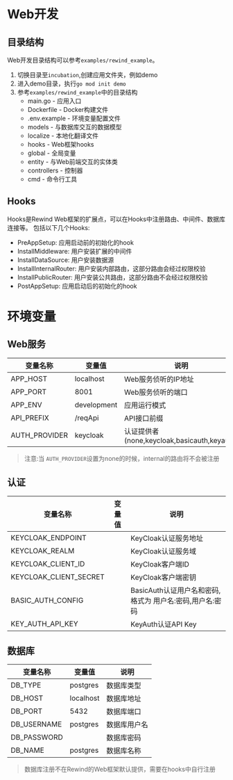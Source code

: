 # Web开发

## 目录结构

Web开发目录结构可以参考`examples/rewind_example`。

1. 切换目录至`incubation`,创建应用文件夹，例如demo
2. 进入demo目录，执行`go mod init demo`
3. 参考`examples/rewind_example`中的目录结构
    * main.go - 应用入口
    * Dockerfile - Docker构建文件
    * .env.example - 环境变量配置文件
    * models - 与数据库交互的数据模型
    * localize - 本地化翻译文件
    * hooks - Web框架hooks
    * global - 全局变量
    * entity - 与Web前端交互的实体类
    * controllers - 控制器
    * cmd - 命令行工具

## Hooks

Hooks是Rewind Web框架的扩展点，可以在Hooks中注册路由、中间件、数据库连接等。
包括以下几个Hooks:

* PreAppSetup: 应用启动前的初始化的hook
* InstallMiddleware: 用户安装扩展的中间件
* InstallDataSource: 用户安装数据源
* InstallInternalRouter: 用户安装内部路由，这部分路由会经过权限校验
* InstallPublicRouter: 用户安装公共路由，这部分路由不会经过权限校验
* PostAppSetup: 应用启动后的初始化的hook

# 环境变量

## Web服务

| 变量名称          | 变量值         | 说明                                     |
|---------------|-------------|----------------------------------------|
| APP_HOST      | localhost   | Web服务侦听的IP地址                           |
| APP_PORT      | 8001        | Web服务侦听的端口                             |
| APP_ENV       | development | 应用运行模式                                 |
| API_PREFIX    | /reqApi     | API接口前缀                                |
| AUTH_PROVIDER | keycloak    | 认证提供者(none,keycloak,basicauth,keyauth) |

> 注意:当 `AUTH_PROVIDER`设置为none的时候，internal的路由将不会被注册

## 认证

| 变量名称                   | 变量值 | 说明                                  |
|------------------------|-----|-------------------------------------|
| KEYCLOAK_ENDPOINT      |     | KeyCloak认证服务地址                      |
| KEYCLOAK_REALM         |     | KeyCloak认证服务域                       |
| KEYCLOAK_CLIENT_ID     |     | KeyCloak客户端ID                       |
| KEYCLOAK_CLIENT_SECRET |     | KeyCloak客户端密钥                       |
| BASIC_AUTH_CONFIG      |     | BasicAuth认证用户名和密码,格式为 用户名:密码,用户名:密码 |
| KEY_AUTH_API_KEY       |     | KeyAuth认证API Key                    |

## 数据库

| 变量名称        | 变量值       | 说明     |
|-------------|-----------|--------|
| DB_TYPE     | postgres  | 数据库类型  |
| DB_HOST     | localhost | 数据库地址  |
| DB_PORT     | 5432      | 数据库端口  |
| DB_USERNAME | postgres  | 数据库用户名 |
| DB_PASSWORD |           | 数据库密码  |
| DB_NAME     | postgres  | 数据库名称  |

> 数据库注册不在Rewind的Web框架默认提供，需要在hooks中自行注册
